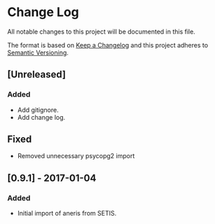 # Change Log

All notable changes to this project will be documented in this file.

The format is based on [Keep a Changelog](http://keepachangelog.com/)
and this project adheres to [Semantic Versioning](http://semver.org/).

## [Unreleased]

### Added

- Add gitignore.
- Add change log.

## Fixed

- Removed unnecessary psycopg2 import

## [0.9.1] - 2017-01-04

### Added

- Initial import of aneris from SETIS.
